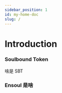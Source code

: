 ```yaml
---
sidebar_position: 1
id: my-home-doc
slug: /
---
```


# Introduction

### Soulbound Token

啥是 SBT

### Ensoul 是啥
